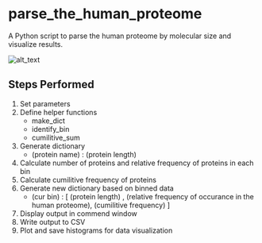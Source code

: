 # parse_the_human_proteome
A Python script to parse the human proteome by molecular size and visualize results.

![alt_text](https://i.ibb.co/fYqPRfV/Num-Prot-0-1650-binwidth-50.png)


## Steps Performed
1. Set parameters
2. Define helper functions
    - make_dict
    - identify_bin
    - cumilitive_sum
3. Generate dictionary
    - (protein name) : (protein length)
5. Calculate number of proteins and relative frequency of proteins in each bin
6. Calculate cumilitive frequency of proteins
7. Generate new dictionary based on binned data
    - (cur bin) : [ (protein length) , (relative frequency of occurance in the human proteome), (cumilitive frequency) ]
9. Display output in commend window
10. Write output to CSV
11. Plot and save histograms for data visualization
